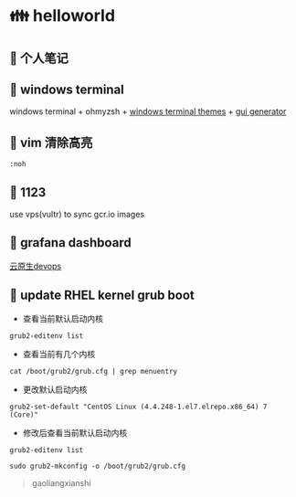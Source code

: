 # :family: helloworld

## :couple: 个人笔记
## :memo: windows terminal
windows terminal + ohmyzsh + [windows terminal themes](https://windowsterminalthemes.dev/) + [gui generator](https://www.guidgen.com/)

## :memo: vim 清除高亮 
```
:noh
```

## :memo: 1123
use vps(vultr) to sync gcr.io images


## :memo: grafana dashboard
[云原生devops](https://github.com/starsliao/Prometheus)

## :memo: update RHEL kernel grub boot
- 查看当前默认启动内核
```
grub2-editenv list
```
- 查看当前有几个内核
```
cat /boot/grub2/grub.cfg | grep menuentry
```
- 更改默认启动内核
```
grub2-set-default "CentOS Linux (4.4.248-1.el7.elrepo.x86_64) 7 (Core)"
```
- 修改后查看当前默认启动内核
```
grub2-editenv list
```
```
sudo grub2-mkconfig -o /boot/grub2/grub.cfg
```

> gaoliangxianshi
